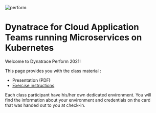 ![perform](https://dt-cdn.net/images/performlogonav-260-8d9107d113.png)

# Dynatrace for Cloud Application Teams running Microservices on Kubernetes

Welcome to Dynatrace Perform 2021! 

This page provides you with the class material : 

- Presentation (PDF)
- [Exercise instructions](https://github.com/steve-caron-dynatrace/hot2021-k8s-app-teams/tree/master/Exercise_Instructions)

Each class participant have his/her own dedicated environment. 
You will find the information about your environment and credentials on the card that was handed out to you at check-in.

